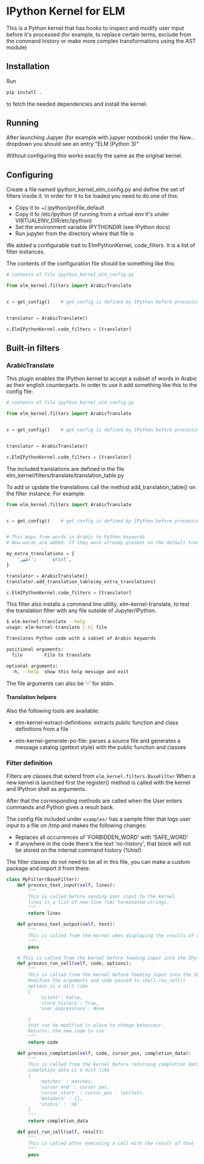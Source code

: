 # IPython Kernel for ELM


This is a Python kernel that has hooks to inspect and modify user input before it's processed (for example, to replace
certain terms, exclude from the command history or make more complex transformations using the AST module)


## Installation


Run

```bash
pip install .
```

to fetch the needed dependencies and install the kernel.


## Running

After launching Jupyer (for example with jupyer notebook) under the New... dropdown you should see an entry "ELM (Python
3)"

Without configuring this works exactly the same as the original kernel.


## Configuring

Create a file named ipython_kernel_elm_config.py and define the set of filters inside it.
In order for it to be loaded you need to do one of this:

  - Copy it to ~/.ipython/profile_default
  - Copy it to /etc/ipython (if running from a virtual env it's under VIRTUALENV_DIR/etc/ipython)
  - Set the environment variable IPYTHONDIR (see IPython docs)
  - Run jupyter from the directory where that file is


We added a configurable trait to ElmPythonKernel, code_filters. It is a list of filter instances.

The contents of the configuration file should be something like this:


```python
# contents of file ipython_kernel_elm_config.py

from elm_kernel.filters import ArabicTranslate


c = get_config()    # get_config is defined by IPython before processing the configuration file


translator = ArabicTranslate()

c.ElmIPythonKernel.code_filters = [translator]
```


## Built-in filters

### ArabicTranslate

This plugin enables the IPython kernel to accept a subset of words in Arabic as their english counterparts.
In order to use it add something like this to the config file:

```python
# contents of file ipython_kernel_elm_config.py

from elm_kernel.filters import ArabicTranslate


c = get_config()    # get_config is defined by IPython before processing the configuration file


translator = ArabicTranslate()

c.ElmIPythonKernel.code_filters = [translator]
```

The included translations are defined in the file elm_kernel/filters/translate/translation_table.py

To add or update the translations call the method add_translation_table() on the filter instance.
For example:

```python
from elm_kernel.filters import ArabicTranslate


c = get_config()    # get_config is defined by IPython before processing the configuration file


# This maps from words in Arabic to Python keywords
# New words are added. If they were already present on the default translations they are updated.

my_extra_translations = {
    'اظهر':     'print',
}

translator = ArabicTranslate()
translator.add_translation_table(my_extra_translations)

c.ElmIPythonKernel.code_filters = [translator]
```

This filter also installs a command line utility, elm-kernel-translate, to test the translation filter with any
file outside of Jupyter/IPython.

```bash
$ elm-kernel-translate --help
usage: elm-kernel-translate [-h] file

Translates Python code with a subset of Arabic keywords

positional arguments:
  file        File to translate

optional arguments:
  -h, --help  show this help message and exit
```

The file arguments can also be '-' for stdin.


#### Translation helpers

Also the following tools are available:

- elm-kernel-extract-definitions: extracts public function and class definitions from a file

- elm-kernel-generate-po-file: parses a source file and generates a message catalog (gettext style) with the public
function and classes

### Filter definition

Filters are classes that extend from `elm_kernel.filters.BaseFilter`
When a new kernel is launched first the register() method is called with the kernel and IPython shell as arguments.

After that the corresponding methods are called when the User enters commands and Python gives a result back.

The config file included under `examples/` has a sample filter that logs user input to a file on /tmp and makes the following
changes:

  - Replaces all occurrences of 'FORBIDDEN_WORD' with 'SAFE_WORD'
  - If anywhere in the code there's the text 'no-history', that block will not be stored on the internal command history
    (%hist)

The filter classes do not need to be all in this file, you can make a custom package and import it from there.


```python
class MyFilter(BaseFilter):
    def process_text_input(self, lines):
        """
        This is called before sending User input to the kernel.
        lines is a list of new-line (\n) terminated strings.
        """
        return lines

    def process_text_output(self, text):
        """
        This is called from the kernel when displaying the results of a command back to the User
        """
        pass

    # This is called from the kernel before feeding input into the IPython Shell
    def process_run_cell(self, code, options):
        """
        This is called from the kernel before feeding input into the IPython Shell
        Modifies the arguments and code passed to shell.run_cell()
        options is a dict like
        {
            'silent': False,
            'store_history': True,
            'user_expressions': None

        }
        that can be modified in place to change behaviour.
        Returns: the new code to run
        """
        return code

    def process_completion(self, code, cursor_pos, completion_data):
        """
        This is called from the kernel before returning completion data
        completion_data is a dict like
        {
            'matches' : matches,
            'cursor_end' : cursor_pos,
            'cursor_start' : cursor_pos - len(txt),
            'metadata' : {},
            'status' : 'ok'
        }
        """
        return completion_data

    def post_run_cell(self, result):
        """
        This is called after executing a cell with the result of that
        """
        pass
```
